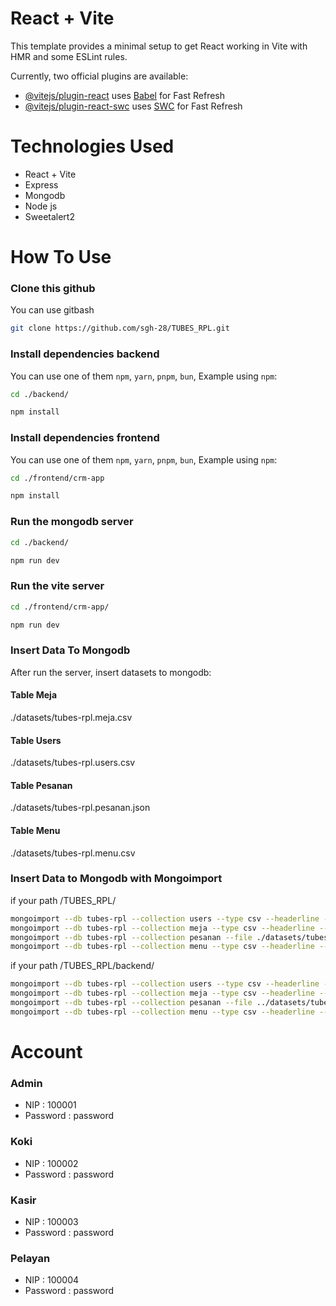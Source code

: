 # React + Vite

This template provides a minimal setup to get React working in Vite with HMR and some ESLint rules.

Currently, two official plugins are available:

- [@vitejs/plugin-react](https://github.com/vitejs/vite-plugin-react/blob/main/packages/plugin-react/README.md) uses [Babel](https://babeljs.io/) for Fast Refresh
- [@vitejs/plugin-react-swc](https://github.com/vitejs/vite-plugin-react-swc) uses [SWC](https://swc.rs/) for Fast Refresh

# Technologies Used
- React + Vite
- Express
- Mongodb
- Node js
- Sweetalert2

# How To Use

### Clone this github

 You can use gitbash

 ```bash
git clone https://github.com/sgh-28/TUBES_RPL.git
```

### Install dependencies backend

You can use one of them `npm`, `yarn`, `pnpm`, `bun`, Example using `npm`:

```bash
cd ./backend/

npm install
```

### Install dependencies frontend

You can use one of them `npm`, `yarn`, `pnpm`, `bun`, Example using `npm`:

```bash
cd ./frontend/crm-app

npm install
```

### Run the mongodb server
```bash
cd ./backend/

npm run dev
```

### Run the vite server
```bash
cd ./frontend/crm-app/

npm run dev
```

### Insert Data To Mongodb

After run the server, insert datasets to mongodb:

#### Table Meja

./datasets/tubes-rpl.meja.csv

#### Table Users

./datasets/tubes-rpl.users.csv

#### Table Pesanan

./datasets/tubes-rpl.pesanan.json

#### Table Menu

./datasets/tubes-rpl.menu.csv

### Insert Data to Mongodb with Mongoimport

if your path /TUBES_RPL/
```bash
mongoimport --db tubes-rpl --collection users --type csv --headerline --file .\datasets\tubes-rpl.users.csv
mongoimport --db tubes-rpl --collection meja --type csv --headerline --file .\datasets\tubes-rpl.meja.csv
mongoimport --db tubes-rpl --collection pesanan --file ./datasets/tubes-rpl.pesanan.json --jsonArray
mongoimport --db tubes-rpl --collection menu --type csv --headerline --file .\datasets\tubes-rpl.menu.csv
```
if your path /TUBES_RPL/backend/
```bash
mongoimport --db tubes-rpl --collection users --type csv --headerline --file ..\datasets\tubes-rpl.users.csv
mongoimport --db tubes-rpl --collection meja --type csv --headerline --file ..\datasets\tubes-rpl.meja.csv
mongoimport --db tubes-rpl --collection pesanan --file ../datasets/tubes-rpl.pesanan.json --jsonArray
mongoimport --db tubes-rpl --collection menu --type csv --headerline --file ..\datasets\tubes-rpl.menu.csv
```

# Account
### Admin
- NIP : 100001
- Password : password

### Koki
- NIP : 100002
- Password :  password

### Kasir
- NIP : 100003
- Password : password

### Pelayan
- NIP : 100004
- Password : password
